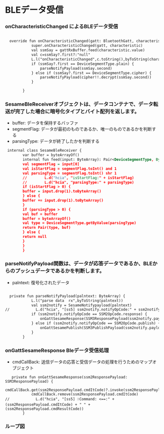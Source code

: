 # BLEデータ受信

### onCharacteristicChanged によるBLEデータ受信
```svg

  override fun onCharacteristicChanged(gatt: BluetoothGatt, characteristic: BluetoothGattCharacteristic) {
            super.onCharacteristicChanged(gatt, characteristic)
            val ssmSay = gattRxBuffer.feed(characteristic.value)
            val c=ssmSay?.first?:"null"
            L.l("onCharacteristicChanged",c.toString(),byToString(characteristic.value))
            if (ssmSay?.first == DeviceSegmentType.plain) {
                parseNotifyPayload(ssmSay.second)
            } else if (ssmSay?.first == DeviceSegmentType.cipher) {
                parseNotifyPayload(cipher!!.decrypt(ssmSay.second))
            }

        }
```
### SesameBleReceiverオブジェクトは、データコンテナで、データ転送が完了した場合に暗号化タイプとバイト配列を返します。
- buffer: データを保持するバッファ
- segmentFlag: データが最初のものであるか、唯一のものであるかを判断する
- parsingType: データが終了したかを判断する
```svg
 internal class SesameBleReceiver {
        var buffer = byteArrayOf()
        internal fun feed(input: ByteArray): Pair<DeviceSegmentType, ByteArray>? {
        val segmentFlag = input[0]
        val isStartFlag = segmentFlag.toInt() and 1
        val parsingType = segmentFlag.toInt() shr 1
        //        L.d("hcia", "isStartFlag:" + isStartFlag)
        //        L.d("hcia", "parsingType:" + parsingType)
        if (isStartFlag > 0) {
        buffer = input.drop(1).toByteArray()
        } else {
        buffer += input.drop(1).toByteArray()
        }
        if (parsingType > 0) {
        val buf = buffer
        buffer = byteArrayOf()
        val type = DeviceSegmentType.getByValue(parsingType)
        return Pair(type, buf)
        } else {
        return null
        }
        }
        }

```
### parseNotifyPayload関数は、データが応答データであるか、BLEからのプッシュデータであるかを判断します。
- palntext: 復号化されたデータ

```svg

  private fun parseNotifyPayload(palntext: ByteArray) {
            L.l("parse data  rx",byToString(palntext))
            val ssm2notify = SesameNotifypayload(palntext)
//            L.d("hcia", "[ss5] ssm2notify.notifyOpCode:" + ssm2notify.notifyOpCode)
            if (ssm2notify.notifyOpCode == SSM2OpCode.response) {
                onGattSesameResponse(SSM3ResponsePayload(ssm2notify.payload))
            } else if (ssm2notify.notifyOpCode == SSM2OpCode.publish) {
                onGattSesamePublish(SSM3PublishPayload(ssm2notify.payload))
            }
        }
```
### onGattSesameResponse Bleデータ受信処理

- cmdCallBack: 送信データの応答と受信データの処理を行うためのマップオブジェクト

```
   private fun onGattSesameResponse(ssm2ResponsePayload: SSM3ResponsePayload) {
            cmdCallBack.get(ssm2ResponsePayload.cmdItCode)?.invoke(ssm2ResponsePayload)
            cmdCallBack.remove(ssm2ResponsePayload.cmdItCode)
//            L.d("hcia", "[ss5] 🀄Command: <==:" + (ssm2ResponsePayload.cmdItCode) + " " + (ssm2ResponsePayload.cmdResultCode))
        }
```
### ループ図

<!-- ![send data](data_receive.svg) -->